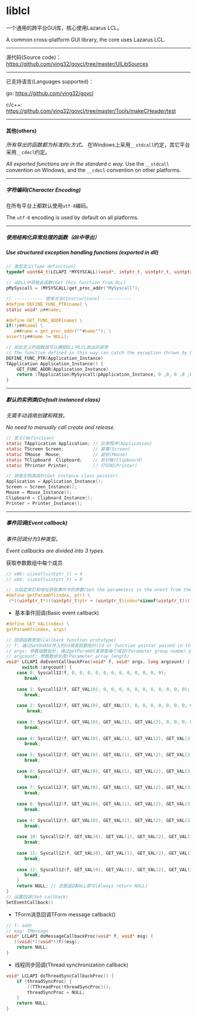 # liblcl
一个通用的跨平台GUI库，核心使用Lazarus LCL。

A common cross-platform GUI library, the core uses Lazarus LCL.

----

源代码(Source code)：https://github.com/ying32/govcl/tree/master/UILibSources  

___

已支持语言(Languages supported)：

go: https://github.com/ying32/govcl  

c/c++: https://github.com/ying32/govcl/tree/master/Tools/makeCHeader/test  

----

#### 其他(others)   

*所有导出的函数都为标准的c方式。* 在Windows上采用`__stdcall`约定，其它平台采用`__cdecl`约定。

*All exported functions are in the standard c way.*  Use the `__stdcall` convention on Windows, and the `__cdecl` convention on other platforms.

----

##### 字符编码(Character Encoding)   

在所有平台上都默认使用`utf-8`编码。

The `utf-8` encoding is used by default on all platforms.

----

##### 使用结构化异常处理的函数（dll中导出）

##### Use structured exception handling functions (exported in dll)  

```c
// 类型定义(Type definition)
typedef uint64_t(LCLAPI *MYSYSCALL)(void*, intptr_t, uintptr_t, uintptr_t, uintptr_t, uintptr_t, uintptr_t, uintptr_t, uintptr_t, uintptr_t, uintptr_t, uintptr_t, uintptr_t, uintptr_t);  

// 从DLL中获取此函数(Get this function from DLL)
pMySyscall = (MYSYSCALL)get_proc_addr("MySyscall");  

// ----------- 使用方法(Instructions) -----------  
#define DEFINE_FUNC_PTR(name) \
static void* p##name; 

#define GET_FUNC_ADDR(name) \
if(!p##name) \
   p##name = get_proc_addr(""#name""); \
assert(p##name != NULL); 

// 如此定义的函数就可以捕捉DLL中LCL抛出的异常
// The function defined in this way can catch the exception thrown by LCL in DLL
DEFINE_FUNC_PTR(Application_Instance) 
TApplication Application_Instance() {
    GET_FUNC_ADDR(Application_Instance)
    return (TApplication)MySyscall(pApplication_Instance, 0 ,0, 0 ,0 ,0 ,0 ,0 ,0 ,0 ,0 ,0 ,0 ,0);
}
```

----

##### 默认的实例类(Default instanced class)

*无需手动调用创建和释放。*  

*No need to manually call create and release.*  

```c
// 定义(definition)
static TApplication Application; // 应用程序(Application)
static TScreen Screen;           // 屏幕(Screen)
static TMouse  Mouse;            // 鼠标(Mouse)
static TClipboard  Clipboard;    // 剪切板(Clipboard)
static TPrinter Printer;         // 打印机(Printer)  

// 获取实例类指针(Get instance class pointer)
Application = Application_Instance();
Screen = Screen_Instance();
Mouse = Mouse_Instance();              
Clipboard = Clipboard_Instance();      
Printer = Printer_Instance();          
```

----

##### 事件回调(Event callback)

*事件回调分为3种类型。*   

*Event callbacks are divided into 3 types.*

获取参数数组中每个成员  

```c
// x86: sizeof(uintptr_t) = 4
// x64: sizeof(uintptr_t) = 8

// 从指定索引和地址获取事件中的参数(Get the parameters in the event from the specified index and address)
#define getParamOf(index, ptr) \
 (*((uintptr_t*)((uintptr_t)ptr + (uintptr_t)index*sizeof(uintptr_t))))
```



* 基本事件回调(Basic event callback)  

```c
#define GET_VAL(index) \
getParamOf(index, args)

// 回调函数原型(Callback function prototype)
// f: 通过SetOnXXX传入的Id或者函数指针(Id or function pointer passed in through SetOnXXX) 
// args: 参数组数指针，通过getParamOf来获取每个成员(Parameter group number pointer, Get each member by getParamOf)
// argcount: 参数数组长度(Parameter array length)
void* LCLAPI doEventCallbackProc(void* f, void* args, long argcount) {
      switch (argcount) {
    case 0: Syscall12(f, 0, 0, 0, 0, 0, 0, 0, 0, 0, 0, 0, 0);
       break;
	
    case 1: Syscall12(f, GET_VAL(0), 0, 0, 0, 0, 0, 0, 0, 0, 0, 0, 0);
       break;
	
    case 2: Syscall12(f, GET_VAL(0), GET_VAL(1), 0, 0, 0, 0, 0, 0, 0, 0, 0, 0);
        break;
	
    case 3: Syscall12(f, GET_VAL(0), GET_VAL(1), GET_VAL(2), 0, 0, 0, 0, 0, 0, 0, 0, 0);
       break;
	
    case 4: Syscall12(f, GET_VAL(0), GET_VAL(1), GET_VAL(2), GET_VAL(2), 0, 0, 0, 0, 0, 0, 0, 0);
       break;
	
    case 5: Syscall12(f, GET_VAL(0), GET_VAL(1), GET_VAL(2), GET_VAL(3), GET_VAL(4), 0, 0, 0, 0, 0, 0, 0);
       break;
	
    case 6: Syscall12(f, GET_VAL(0), GET_VAL(1), GET_VAL(2), GET_VAL(3), GET_VAL(4), GET_VAL(5), 0, 0, 0, 0, 0, 0);
       break;
	
    case 7: Syscall12(f, GET_VAL(0), GET_VAL(1), GET_VAL(2), GET_VAL(3), GET_VAL(4), GET_VAL(5), GET_VAL(6), 0, 0, 0, 0, 0);
       break;
	
    case 8: Syscall12(f, GET_VAL(0), GET_VAL(1), GET_VAL(2), GET_VAL(3), GET_VAL(4), GET_VAL(5), GET_VAL(6), GET_VAL(7), 0, 0, 0, 0);
       break;
	
    case 9: Syscall12(f, GET_VAL(0), GET_VAL(1), GET_VAL(2), GET_VAL(3), GET_VAL(4), GET_VAL(5), GET_VAL(6), GET_VAL(7), GET_VAL(8), 0, 0, 0);
       break;
	
    case 10: Syscall12(f, GET_VAL(0), GET_VAL(1), GET_VAL(2), GET_VAL(3), GET_VAL(4), GET_VAL(5), GET_VAL(6), GET_VAL(7), GET_VAL(8), GET_VAL(9), 0, 0);
       break;
	
    case 11: Syscall12(f, GET_VAL(0), GET_VAL(1), GET_VAL(2), GET_VAL(3), GET_VAL(4), GET_VAL(5), GET_VAL(6), GET_VAL(7), GET_VAL(8), GET_VAL(9), GET_VAL(10), 0);
       break;
	
    case 12: Syscall12(f, GET_VAL(0), GET_VAL(1), GET_VAL(2), GET_VAL(3), GET_VAL(4), GET_VAL(5), GET_VAL(6), GET_VAL(7), GET_VAL(8), GET_VAL(9), GET_VAL(10), GET_VAL(11));
       break;
    }
    return NULL; // 总是返回NULL即可(Always return NULL)
}
// 设置回调(Set callback)
SetEventCallback()
```

* TForm消息回调TForm message callback() 
```c
// f: addr
// msg: TMessage
void* LCLAPI doMessageCallbackProc(void* f, void* msg) {
   ((void(*)(void*))f)(msg);
    return NULL;
}
```

* 线程同步回调(Thread synchronization callback)  
```c
void* LCLAPI doThreadSyncCallbackProc() {
    if (threadSyncProc) {
        ((TThreadProc)threadSyncProc)();
        threadSyncProc = NULL;
    }
    return NULL;
}
```